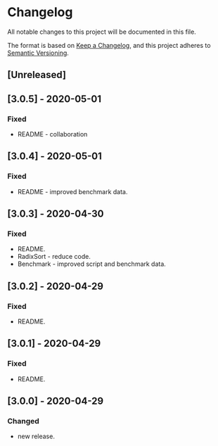 # Changelog
All notable changes to this project will be documented in this file.

The format is based on [Keep a Changelog](https://keepachangelog.com/en/1.0.0/),
and this project adheres to [Semantic Versioning](https://semver.org/spec/v2.0.0.html).

## [Unreleased]

## [3.0.5] - 2020-05-01
### Fixed
- README - collaboration

## [3.0.4] - 2020-05-01
### Fixed
- README - improved benchmark data.

## [3.0.3] - 2020-04-30
### Fixed
- README.
- RadixSort - reduce code.
- Benchmark - improved script and benchmark data.

## [3.0.2] - 2020-04-29
### Fixed
- README.

## [3.0.1] - 2020-04-29
### Fixed
- README.

## [3.0.0] - 2020-04-29
### Changed
- new release.
